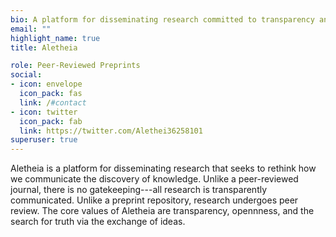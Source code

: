 ```yaml
---
bio: A platform for disseminating research committed to transparency and efficiency.
email: ""
highlight_name: true
title: Aletheia

role: Peer-Reviewed Preprints
social:
- icon: envelope
  icon_pack: fas
  link: /#contact
- icon: twitter
  icon_pack: fab
  link: https://twitter.com/Alethei36258101
superuser: true
---
```


Aletheia is a platform for disseminating research that seeks to rethink how we communicate the discovery of knowledge. Unlike a peer-reviewed journal, there is no gatekeeping---all research is transparently communicated. Unlike a preprint repository, research undergoes peer review. The core values of Aletheia are transparency, opennness, and the search for truth via the exchange of ideas.

